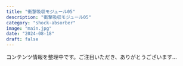 ```yaml
---
title: "衝撃吸収モジュール05"
description: "衝撃吸収モジュール05"
category: "shock-absorber"
image: "main.jpg"
date: "2024-08-18"
draft: false
---
```


コンテンツ情報を整理中です。ご注目いただき、ありがとうございます...
